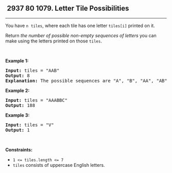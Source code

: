 <h2> 2937 80
1079. Letter Tile Possibilities</h2><hr><div><p>You have <code>n</code>&nbsp;&nbsp;<code>tiles</code>, where each tile has one letter <code>tiles[i]</code> printed on it.</p>

<p>Return <em>the number of possible non-empty sequences of letters</em> you can make using the letters printed on those <code>tiles</code>.</p>

<p>&nbsp;</p>
<p><strong class="example">Example 1:</strong></p>

<pre><strong>Input:</strong> tiles = "AAB"
<strong>Output:</strong> 8
<strong>Explanation: </strong>The possible sequences are "A", "B", "AA", "AB", "BA", "AAB", "ABA", "BAA".
</pre>

<p><strong class="example">Example 2:</strong></p>

<pre><strong>Input:</strong> tiles = "AAABBC"
<strong>Output:</strong> 188
</pre>

<p><strong class="example">Example 3:</strong></p>

<pre><strong>Input:</strong> tiles = "V"
<strong>Output:</strong> 1
</pre>

<p>&nbsp;</p>
<p><strong>Constraints:</strong></p>

<ul>
	<li><code>1 &lt;= tiles.length &lt;= 7</code></li>
	<li><code>tiles</code> consists of uppercase English letters.</li>
</ul>
</div>